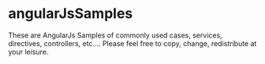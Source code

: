 # angularJsSamples
These are AngularJs Samples of commonly used cases, services, directives, controllers, etc....
Please feel free to copy, change, redistribute at your leisure.
